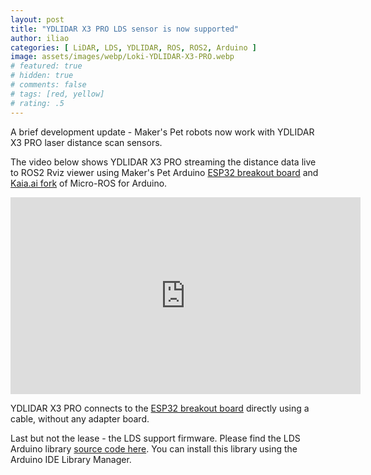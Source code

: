 ```yaml
---
layout: post
title: "YDLIDAR X3 PRO LDS sensor is now supported"
author: iliao
categories: [ LiDAR, LDS, YDLIDAR, ROS, ROS2, Arduino ]
image: assets/images/webp/Loki-YDLIDAR-X3-PRO.webp
# featured: true
# hidden: true
# comments: false
# tags: [red, yellow]
# rating: .5
---
```

A brief development update - Maker's Pet robots now work with YDLIDAR X3 PRO laser distance scan sensors.

The video below shows YDLIDAR X3 PRO streaming the distance data live to ROS2 Rviz viewer using Maker's Pet Arduino [ESP32 breakout board](https://github.com/makerspet/pcb/) and [Kaia.ai fork](https://github.com/kaiaai/micro_ros_arduino_kaiaai) of Micro-ROS for Arduino.

<div class="text-center">
<iframe width="560" height="315" src="https://www.youtube.com/embed/_VuRCiO55gA?list=PLOSXKDW70aR8123OC3843DO4hrjXEa4Tm" title="YouTube video player" frameborder="0" allow="accelerometer; autoplay; clipboard-write; encrypted-media; gyroscope; picture-in-picture; web-share" allowfullscreen></iframe>
</div>

YDLIDAR X3 PRO connects to the [ESP32 breakout board](https://github.com/makerspet/pcb/) directly using a cable, without any adapter board.

Last but not the lease - the LDS support firmware. Please find the LDS Arduino library [source code here](https://github.com/kaiaai/LDS). You can install this library using the Arduino IDE Library Manager.